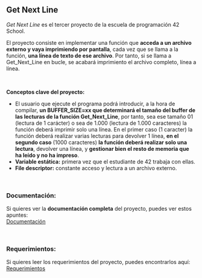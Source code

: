 ## Get Next Line

*Get Next Line* es el tercer proyecto de la escuela de programación 42 School. 

El proyecto consiste en implementar una función que **acceda a un archivo externo y vaya imprimiendo por pantalla**, cada vez que se llama a la función,
**una línea de texto de ese archivo**. Por tanto, si se llama a Get_Next_Line en bucle, se acabará imprimiento el archivo completo, línea a línea.

<br> 

**Conceptos clave del proyecto:**
<br> 
- El usuario que ejecute el programa podrá introducir, a la hora de compilar, **un BUFFER_SIZE=xx que determinará el tamaño del buffer de las lecturas
  de la función Get_Next_Line**, por tanto, sea ese tamaño 01 (lectura de 1 carácter) o sea de 1.000 (lectura de 1.000 caracteres) la función deberá imprimir
  solo una línea. En el primer caso (1 caracter) la función deberá realizar varias lecturas para devolver 1 línea,  **en el segundo caso** (1000 caracteres) **la
  función deberá realizar solo una lectura**, devolver una línea, y **gestionar bien el resto de memoria que ha leído y no ha impreso**.
- **Variable estática:** primera vez que el estudiante de 42 trabaja con ellas.
- **File descriptor:** constante acceso y lectura a un archivo externo.

<br> 

### Documentación:

Si quieres ver la **documentación completa** del proyecto, puedes ver estos apuntes: <br> 
[Documentación](https://42guideprojects.notion.site/Get-Next-Line-f8513f536df1483c93c8c058af938f1e)

<br> 

### Requerimientos:

Si quieres leer los requerimientos del proyecto, puedes encontrarlos aquí: <br> 
[Requerimientos](https://github.com/user-attachments/files/17881957/es.subject.pdf)
